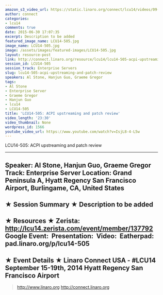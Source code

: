 ```yaml
---
amazon_s3_video_url: https://static.linaro.org/connect/lcu14/videos/09-19-Friday/LCU14-505-+ACPI+upstreaming+and+patch+review.mp4
author: connect
categories:
- lcu14
comments: true
date: 2015-06-30 17:07:35
excerpt: Description to be added
featured_image_name: LCU14-505.jpg
image_name: LCU14-505.jpg
image: /assets/images/featured-images/LCU14-505.jpg
layout: resource-post
link: http://connect.linaro.org/resource/lcu14/lcu14-505-acpi-upstreaming-and-patch-review/
session_id: LCU14-505
session_track: Enterprise Servers
slug: lcu14-505-acpi-upstreaming-and-patch-review
speakers: Al Stone, Hanjun Guo, Graeme Gregor
tags:
- Al Stone
- Enterprise Server
- Graeme Gregor
- Hanjun Guo
- lcu14
- LCU14-505
title: 'LCU14-505: ACPI upstreaming and patch review'
video_length: '23:30'
video_thumbnail: None
wordpress_id: 1566
youtube_video_url: https://www.youtube.com/watch?v=IsjL8-4-L5w
---
```


LCU14-505: ACPI upstreaming and patch review

---------------------------------------------------

Speaker: Al Stone, Hanjun Guo, Graeme Gregor
Track: Enterprise Server
Location: Grand Peninsula A, Hyatt Regency San Francisco Airport, Burlingame, CA, United States
---------------------------------------------------

★ Session Summary ★
Description to be added
---------------------------------------------------

★ Resources ★
Zerista: http://lcu14.zerista.com/event/member/137792
Google Event: 
Presentation: 
Video: 
Eatherpad: pad.linaro.org/p/lcu14-505
---------------------------------------------------

★ Event Details ★
Linaro Connect USA - #LCU14
September 15-19th, 2014
Hyatt Regency San Francisco Airport
---------------------------------------------------

> http://www.linaro.org
> http://connect.linaro.org
